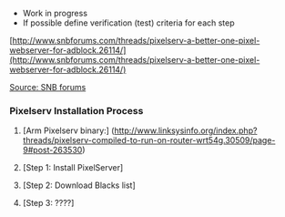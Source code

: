 * Work in progress
* If possible define verification (test) criteria for each step

[http://www.snbforums.com/threads/pixelserv-a-better-one-pixel-webserver-for-adblock.26114/](http://www.snbforums.com/threads/pixelserv-a-better-one-pixel-webserver-for-adblock.26114/)


[Source: SNB forums](http://www.snbforums.com/threads/pixelserv-a-better-one-pixel-webserver-for-adblock.26114/)
### Pixelserv Installation Process
1. [Arm Pixelserv binary:] (http://www.linksysinfo.org/index.php?threads/pixelserv-compiled-to-run-on-router-wrt54g.30509/page-9#post-263530)

2. [Step 1: Install PixelServer]
3. [Step 2: Download Blacks list]
4. [Step 3: ????]